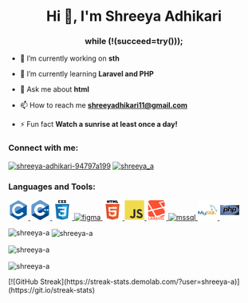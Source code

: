 <h1 align="center">Hi 👋, I'm Shreeya Adhikari</h1>
<h3 align="center">while (!(succeed=try()));</h3>

- 🔭 I’m currently working on **sth**

- 🌱 I’m currently learning **Laravel and PHP**

- 💬 Ask me about **html**

- 📫 How to reach me **shreeyadhikari11@gmail.com**

- ⚡ Fun fact **Watch a sunrise at least once a day!**

<h3 align="left">Connect with me:</h3>
<p align="left">
<a href="https://linkedin.com/in/shreeya-adhikari-94797a199" target="blank"><img align="center" src="https://raw.githubusercontent.com/rahuldkjain/github-profile-readme-generator/master/src/images/icons/Social/linked-in-alt.svg" alt="shreeya-adhikari-94797a199" height="30" width="40" /></a>
<a href="https://instagram.com/shreeya_a" target="blank"><img align="center" src="https://raw.githubusercontent.com/rahuldkjain/github-profile-readme-generator/master/src/images/icons/Social/instagram.svg" alt="shreeya_a" height="30" width="40" /></a>
</p>

<h3 align="left">Languages and Tools:</h3>
<p align="left"> <a href="https://www.cprogramming.com/" target="_blank" rel="noreferrer"> <img src="https://raw.githubusercontent.com/devicons/devicon/master/icons/c/c-original.svg" alt="c" width="40" height="40"/> </a> <a href="https://www.w3schools.com/cpp/" target="_blank" rel="noreferrer"> <img src="https://raw.githubusercontent.com/devicons/devicon/master/icons/cplusplus/cplusplus-original.svg" alt="cplusplus" width="40" height="40"/> </a> <a href="https://www.w3schools.com/css/" target="_blank" rel="noreferrer"> <img src="https://raw.githubusercontent.com/devicons/devicon/master/icons/css3/css3-original-wordmark.svg" alt="css3" width="40" height="40"/> </a> <a href="https://www.figma.com/" target="_blank" rel="noreferrer"> <img src="https://www.vectorlogo.zone/logos/figma/figma-icon.svg" alt="figma" width="40" height="40"/> </a> <a href="https://www.w3.org/html/" target="_blank" rel="noreferrer"> <img src="https://raw.githubusercontent.com/devicons/devicon/master/icons/html5/html5-original-wordmark.svg" alt="html5" width="40" height="40"/> </a> <a href="https://developer.mozilla.org/en-US/docs/Web/JavaScript" target="_blank" rel="noreferrer"> <img src="https://raw.githubusercontent.com/devicons/devicon/master/icons/javascript/javascript-original.svg" alt="javascript" width="40" height="40"/> </a> <a href="https://laravel.com/" target="_blank" rel="noreferrer"> <img src="https://raw.githubusercontent.com/devicons/devicon/master/icons/laravel/laravel-plain-wordmark.svg" alt="laravel" width="40" height="40"/> </a> <a href="https://www.microsoft.com/en-us/sql-server" target="_blank" rel="noreferrer"> <img src="https://www.svgrepo.com/show/303229/microsoft-sql-server-logo.svg" alt="mssql" width="40" height="40"/> </a> <a href="https://www.mysql.com/" target="_blank" rel="noreferrer"> <img src="https://raw.githubusercontent.com/devicons/devicon/master/icons/mysql/mysql-original-wordmark.svg" alt="mysql" width="40" height="40"/> </a> <a href="https://www.php.net" target="_blank" rel="noreferrer"> <img src="https://raw.githubusercontent.com/devicons/devicon/master/icons/php/php-original.svg" alt="php" width="40" height="40"/> </a> </p>

<p><img align="left" src="https://github-readme-stats.vercel.app/api/top-langs?username=shreeya-a&show_icons=true&locale=en&layout=compact" alt="shreeya-a" /></p>

<p>&nbsp;<img align="center" src="https://github-readme-stats.vercel.app/api?username=shreeya-a&show_icons=true&locale=en" alt="shreeya-a" /></p>

<p><img align="center" src="https://github-readme-streak-stats.herokuapp.com/?user=shreeya-a&" alt="shreeya-a" /></p>
<p><img align="center" src="https://github-readme-streak-stats.herokuapp.com/?user=shreeya-a&" alt="shreeya-a" /></p>
[![GitHub Streak](https://streak-stats.demolab.com/?user=shreeya-a)](https://git.io/streak-stats)

